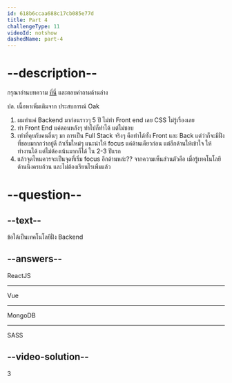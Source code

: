 ```yaml
---
id: 618b6ccaa688c17cb085e77d
title: Part 4
challengeType: 11
videoId: notshow
dashedName: part-4
---
```


# --description--

กรุณาอ่านบทความ [ที่นี่](https://www.freecodecamp.org/news/front-end-developer-vs-back-end-developer-definition-and-meaning-in-practice/) และตอบคำถามด้านล่าง

ปล. เนื้อหาเพิ่มเติมจาก ประสบการณ์ Oak

1) ผมทำแค่ Backend มาก่อนราวๆ 5 ปี ไม่ทำ Front end เลย CSS ไม่รู้เรื่องเลย 
1) ทำ Front End แค่ตอนหลังๆ ทำไปก็ทำได้ แต่ไม่ชอบ
1) เท่าที่คุยกับคนอื่นๆ มา การเป็น Full Stack จริงๆ คือทำได้ทั้ง Front และ Back แต่ว่าก็จะมีฝั่งที่ชอบมากกว่าอยู่ดี ถ้าเริ่มใหม่ๆ แนะนำให้ focus แค่ด้านเดียวก่อน แต่อีกด้านให้เข้าใจ ให้ทำงานได้ แต่ไม่ต้องเน้นมากก็ได้ ใน 2-3 ปีแรก 
1) แล้วจุดไหนควรจะเป็นจุดที่เริ่ม focus อีกด้านหล่ะ?? จากความเห็นส่วนตัวคือ เมื่อรู้เทคโนโลยีด้านนึงครบถ้วน และไม่ต้องเรียนไรเพิ่มแล้ว

# --question--

## --text--

ข้อใด้เป็นเทคโนโลยีฝั่ง Backend

## --answers--

ReactJS

---

Vue

---

MongoDB

---

SASS

## --video-solution--

3
